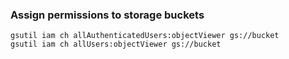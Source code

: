 ###  Assign permissions to storage buckets





 

```shell
gsutil iam ch allAuthenticatedUsers:objectViewer gs://bucket
gsutil iam ch allUsers:objectViewer gs://bucket
```
